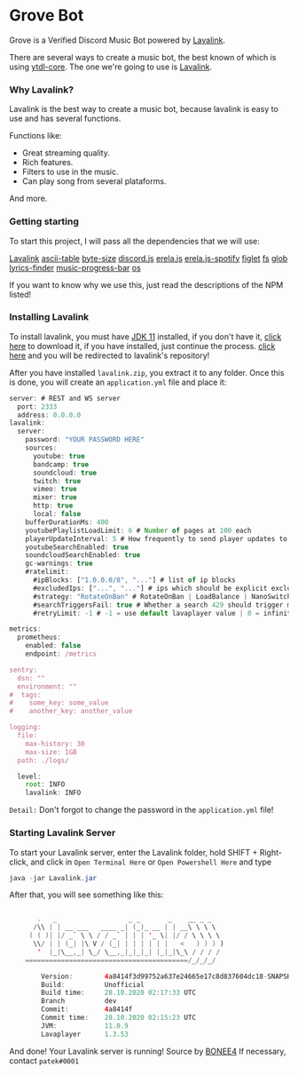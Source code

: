 # Grove Bot

Grove is a Verified Discord Music Bot powered by [Lavalink](https://github.com/Frederikam/Lavalink).

There are several ways to create a music bot, the best known of which is using [ytdl-core](https://www.npmjs.com/package/ytdl-core). 
The one we're going to use is [Lavalink](https://github.com/Frederikam/Lavalink).

### Why Lavalink?

Lavalink is the best way to create a music bot, because lavalink is easy to use and has several functions.

Functions like:
    
- Great streaming quality.
- Rich features.
- Filters to use in the music.
- Can play song from several plataforms.

And more.

### Getting starting

To start this project, I will pass all the dependencies that we will use:

[Lavalink](https://github.com/Frederikam/Lavalink)
[ascii-table](https://www.npmjs.com/package/ascii-table)
[byte-size](https://www.npmjs.com/package/byte-size)
[discord.js](https://www.npmjs.com/package/discord.js)
[erela.js](https://www.npmjs.com/package/erela.js)
[erela.js-spotify](https://www.npmjs.com/package/erela.js-spotify)
[figlet](https://www.npmjs.com/package/figlet)
[fs](https://www.npmjs.com/package/fs)
[glob](https://www.npmjs.com/package/glob)
[lyrics-finder](https://www.npmjs.com/package/lyrics-finder)
[music-progress-bar](https://www.npmjs.com/package/music-progress-bar)
[os](https://www.npmjs.com/package/os)

If you want to know why we use this, just read the descriptions of the NPM listed!

### Installing Lavalink

To install lavalink, you must have [JDK 11](https://www.oracle.com/java/technologies/javase-jdk11-downloads.html) installed, if you don't have it, [click here](https://www.oracle.com/java/technologies/javase-jdk11-downloads.html) to download it, if you have installed, just continue the process. [click here](https://github.com/Frederikam/Lavalink) and you will be redirected to lavalink's repository!

After you have installed `lavalink.zip`, you extract it to any folder.
Once this is done, you will create an `application.yml` file and place it:

```js
server: # REST and WS server
  port: 2333
  address: 0.0.0.0
lavalink:
  server:
    password: "YOUR PASSWORD HERE"
    sources:
      youtube: true
      bandcamp: true
      soundcloud: true
      twitch: true
      vimeo: true
      mixer: true
      http: true
      local: false
    bufferDurationMs: 400
    youtubePlaylistLoadLimit: 6 # Number of pages at 100 each
    playerUpdateInterval: 5 # How frequently to send player updates to clients, in seconds
    youtubeSearchEnabled: true
    soundcloudSearchEnabled: true
    gc-warnings: true
    #ratelimit:
      #ipBlocks: ["1.0.0.0/8", "..."] # list of ip blocks
      #excludedIps: ["...", "..."] # ips which should be explicit excluded from usage by lavalink
      #strategy: "RotateOnBan" # RotateOnBan | LoadBalance | NanoSwitch | RotatingNanoSwitch
      #searchTriggersFail: true # Whether a search 429 should trigger marking the ip as failing
      #retryLimit: -1 # -1 = use default lavaplayer value | 0 = infinity | >0 = retry will happen this numbers times

metrics:
  prometheus:
    enabled: false
    endpoint: /metrics

sentry:
  dsn: ""
  environment: ""
#  tags:
#    some_key: some_value
#    another_key: another_value

logging:
  file:
    max-history: 30
    max-size: 1GB
  path: ./logs/

  level:
    root: INFO
    lavalink: INFO
```

`Detail:` Don't forgot to change the password in the `application.yml` file!

### Starting Lavalink Server

To start your Lavalink server, enter the Lavalink folder, hold SHIFT + Right-click, and click in `Open Terminal Here` or `Open Powershell Here` and type

```java
java -jar Lavalink.jar
```

After that, you will see something like this:

```java

       .   _                  _ _       _    __ _ _
      /\\ | | __ ___   ____ _| (_)_ __ | | __\ \ \ \
     ( ( )| |/ _` \ \ / / _` | | | '_ \| |/ / \ \ \ \
      \\/ | | (_| |\ V / (_| | | | | | |   <   ) ) ) )
       '  |_|\__,_| \_/ \__,_|_|_|_| |_|_|\_\ / / / /
    =========================================/_/_/_/

        Version:        4a8414f3d99752a637e24665e17c8d837604dc18-SNAPSHOT
        Build:          Unofficial
        Build time:     28.10.2020 02:17:33 UTC
        Branch          dev
        Commit:         4a8414f
        Commit time:    28.10.2020 02:15:23 UTC
        JVM:            11.0.9
        Lavaplayer      1.3.53

```

And done! Your Lavalink server is running!
Source by [BONEE4](https://github.com/BONEE4)
If necessary, contact `patek#0001`
